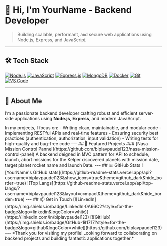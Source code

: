 # 👋 Hi, I'm YourName - Backend Developer

> Building scalable, performant, and secure web applications using Node.js, Express, and JavaScript.

---

## 🛠️ Tech Stack

[![Node.js](https://img.shields.io/badge/Node.js-339933?style=for-the-badge&logo=node.js&logoColor=white)](https://nodejs.org/) 
[![JavaScript](https://img.shields.io/badge/JavaScript-F7DF1E?style=for-the-badge&logo=javascript&logoColor=black)](https://developer.mozilla.org/en-US/docs/Web/JavaScript) 
[![Express.js](https://img.shields.io/badge/Express.js-000000?style=for-the-badge&logo=express&logoColor=white)](https://expressjs.com/)
[![MongoDB](https://img.shields.io/badge/MongoDB-47A248?style=for-the-badge&logo=mongodb&logoColor=white)](https://www.mongodb.com/)
[![Docker](https://img.shields.io/badge/Docker-2496ED?style=for-the-badge&logo=docker&logoColor=white)](https://www.docker.com/)
[![Git](https://img.shields.io/badge/Git-F05032?style=for-the-badge&logo=git&logoColor=white)](https://git-scm.com/)
[![VS Code](https://img.shields.io/badge/VS%20Code-007ACC?style=for-the-badge&logo=visual-studio-code&logoColor=white)](https://code.visualstudio.com/)

---

## 🚀 About Me

I’m a passionate backend developer crafting robust and efficient server-side applications using **Node.js**, **Express**, and modern JavaScript.  
<!--- 
I enjoy designing clean APIs, optimizing databases, and implementing scalable solutions that power modern web applications.  
---!>
In my projects, I focus on:

- Writing clean, maintainable, and modular code
- Implementing RESTful APIs and real-time features
- Ensuring security best practices (authentication, authorization, input validation)
<!---
- Leveraging containerization with Docker for reliable deployments
---!>
- Writing tests for high-quality and bug-free code

---

## 💼 Featured Projects

### [Nasa Mission Control Pannel](https://github.com/biplavpaudel123/nasa-mission-control-panel)
A backend deigned in MVC pattern for API to schedule, launch, abort missions for the Kelper discovered planets with mission date, target planet rocket name and launch Date.

---

## 📊 GitHub Stats

![YourName's GitHub stats](https://github-readme-stats.vercel.app/api?username=biplavpaudel123&show_icons=true&theme=github_dark&hide_border=true)
![Top Langs](https://github-readme-stats.vercel.app/api/top-langs/?username=biplavpaudel123&layout=compact&theme=github_dark&hide_border=true)

---

## 📫 Get in Touch

[![LinkedIn](https://img.shields.io/badge/LinkedIn-0A66C2?style=for-the-badge&logo=linkedin&logoColor=white)](https://linkedin.com/in/biplavpaudel123)  
[![GitHub](https://img.shields.io/badge/GitHub-181717?style=for-the-badge&logo=github&logoColor=white)](https://github.com/biplavpaudel123)

---

*Thank you for visiting my profile! Looking forward to collaborating on backend projects and building fantastic applications together.*  

<!---
biplavpaudel123/biplavpaudel123 is a ✨ special ✨ repository because its `README.md` (this file) appears on your GitHub profile.
You can click the Preview link to take a look at your changes.
--->
